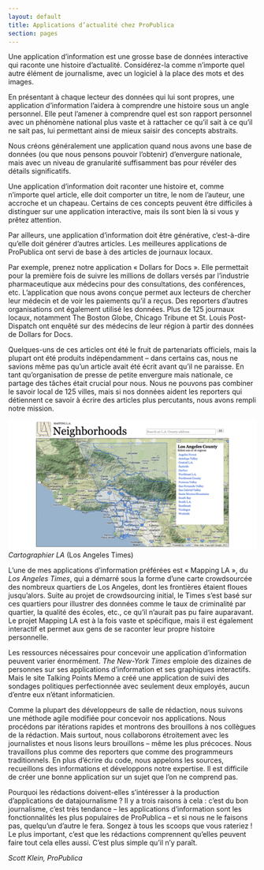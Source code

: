 ```yaml
---
layout: default
title: Applications d’actualité chez ProPublica
section: pages
---
```


Une application d’information est une grosse base de données interactive qui raconte une histoire d’actualité. Considérez-la comme n’importe quel autre élément de journalisme, avec un logiciel à la place des mots et des images.

En présentant à chaque lecteur des données qui lui sont propres, une application d’information l’aidera à comprendre une histoire sous un angle personnel. Elle peut l’amener à comprendre quel est son rapport personnel avec un phénomène national plus vaste et à rattacher ce qu’il sait à ce qu’il ne sait pas, lui permettant ainsi de mieux saisir des concepts abstraits.

Nous créons généralement une application quand nous avons une base de données (ou que nous pensons pouvoir l’obtenir) d’envergure nationale, mais avec un niveau de granularité suffisamment bas pour révéler des détails significatifs.

Une application d’information doit raconter une histoire et, comme n’importe quel article, elle doit comporter un titre, le nom de l’auteur, une accroche et un chapeau. Certains de ces concepts peuvent être difficiles à distinguer sur une application interactive, mais ils sont bien là si vous y prêtez attention.

Par ailleurs, une application d’information doit être générative, c’est-à-dire qu’elle doit générer d’autres articles. Les meilleures applications de ProPublica ont servi de base à des articles de journaux locaux.

Par exemple, prenez notre application « Dollars for Docs ». Elle permettait pour la première fois de suivre les millions de dollars versés par l’industrie pharmaceutique aux médecins pour des consultations, des conférences, etc. L’application que nous avons conçue permet aux lecteurs de chercher leur médecin et de voir les paiements qu’il a reçus. Des reporters d’autres organisations ont également utilisé les données. Plus de 125 journaux locaux, notamment The Boston Globe, Chicago Tribune et St. Louis Post-Dispatch ont enquêté sur des médecins de leur région à partir des données de Dollars for Docs.

Quelques-uns de ces articles ont été le fruit de partenariats officiels, mais la plupart ont été produits indépendamment – dans certains cas, nous ne savions même pas qu’un article avait été écrit avant qu’il ne paraisse. En tant qu’organisation de presse de petite envergure mais nationale, ce partage des tâches était crucial pour nous. Nous ne pouvons pas combiner le savoir local de 125 villes, mais si nos données aident les reporters qui détiennent ce savoir à écrire des articles plus percutants, nous avons rempli notre mission. 

<div id="FIG063" class="imageblock">
<div class="content">
<img alt="Mapping LA" src="../figs/incoming/06-FF.png"></div>
<div class="title"><em>Cartographier LA</em> (Los Angeles Times)</div>
</div>

L’une de mes applications d’information préférées est « Mapping LA », du _Los Angeles Times_, qui a démarré sous la forme d’une carte crowdsourcée des nombreux quartiers de Los Angeles, dont les frontières étaient floues jusqu’alors. Suite au projet de crowdsourcing initial, le Times s’est basé sur ces quartiers pour illustrer des données comme le taux de criminalité par quartier, la qualité des écoles, etc., ce qu’il n’aurait pas pu faire auparavant. Le projet Mapping LA est à la fois vaste et spécifique, mais il est également interactif et permet aux gens de se raconter leur propre histoire personnelle.

Les ressources nécessaires pour concevoir une application d’information peuvent varier énormément. _The New-York Times_ emploie des dizaines de personnes sur ses applications d’information et ses graphiques interactifs. Mais le site Talking Points Memo a créé une application de suivi des sondages politiques perfectionnée avec seulement deux employés, aucun d’entre eux n’étant informaticien.

Comme la plupart des développeurs de salle de rédaction, nous suivons une méthode agile modifiée pour concevoir nos applications. Nous procédons par itérations rapides et montrons des brouillons à nos collègues de la rédaction. Mais surtout, nous collaborons étroitement avec les journalistes et nous lisons leurs brouillons – même les plus précoces. Nous travaillons plus comme des reporters que comme des programmeurs traditionnels. En plus d’écrire du code, nous appelons les sources, recueillons des informations et développons notre expertise. Il est difficile de créer une bonne application sur un sujet que l’on ne comprend pas.

Pourquoi les rédactions doivent-elles s’intéresser à la production d’applications de datajournalisme ? Il y a trois raisons à cela : c’est du bon journalisme, c’est très tendance – les applications d’information sont les fonctionnalités les plus populaires de ProPublica – et si nous ne le faisons pas, quelqu’un d’autre le fera. Songez à tous les scoops que vous rateriez ! Le plus important, c’est que les rédactions comprennent qu’elles peuvent faire tout cela elles aussi. C’est plus simple qu’il n’y paraît.

_Scott Klein, ProPublica_